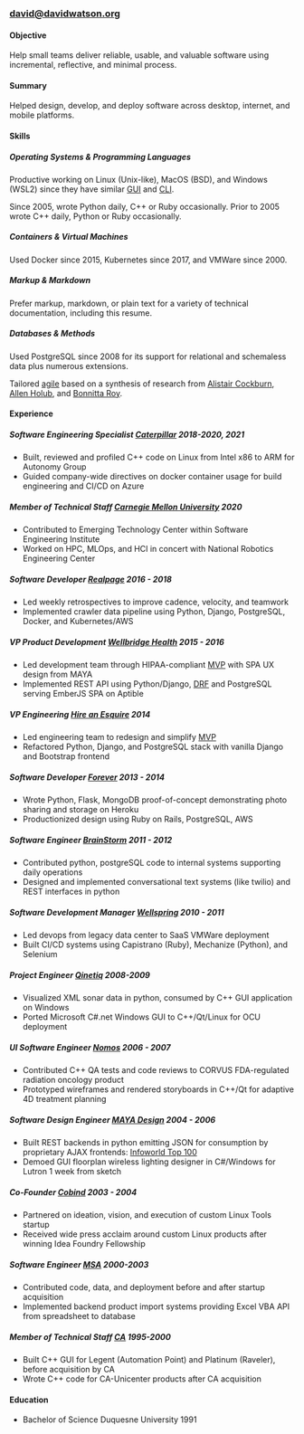 ### [david@davidwatson.org](mailto:david@davidwatson.org) [<i class="fa-solid fa-file-text" style="font-style: normal;"></i>](/resume/index.txt) [<i class="fa-solid fa-print" style="font-style: normal;"></i>](/resume/index.pdf)

#### Objective

Help small teams deliver reliable, usable, and valuable software using incremental, reflective, and minimal process.

#### Summary  

Helped design, develop, and deploy software across desktop, internet, and mobile platforms.

#### Skills

#####   Operating Systems & Programming Languages  

Productive working on Linux (Unix-like), MacOS (BSD), and Windows (WSL2) since they have similar  [GUI](https://en.wikipedia.org/wiki/Tiling_window_manager) and [CLI](https://en.wikipedia.org/wiki/In_the_Beginning..._Was_the_Command_Line#:~:text=Was%20the%20Command%20Line%20is,%2C%20ISBN%20978%2D0380815937).

Since 2005, wrote Python daily, C++ or Ruby occasionally. Prior to 2005 wrote C++ daily, Python or Ruby occasionally.

#####    Containers & Virtual Machines  

Used Docker since 2015, Kubernetes since 2017, and VMWare since 2000. 

#####    Markup & Markdown  

Prefer markup, markdown, or plain text for a variety of technical documentation, including this resume.

#####    Databases & Methods  

Used PostgreSQL since 2008 for its support for relational and schemaless data plus numerous extensions.

Tailored [agile](http://agilemanifesto.org/principles.html) based on a synthesis of research from [Alistair Cockburn](https://www.projectsmart.co.uk/lifecycle-and-methodology/7-properties-of-highly-successful-projects-from-crystal-clear.php), [Allen Holub](https://holub.com/heuristics/), and [Bonnitta Roy](https://medium.com/agile-sensemaking/why-sensemaking-will-save-agile-e1ad99b4805a).

#### Experience

#####    Software Engineering Specialist [Caterpillar](https://www.cat.com/enUS.html) 2018-2020, 2021   
  * Built, reviewed and profiled C++ code on Linux from Intel x86 to ARM for Autonomy Group
  * Guided company-wide directives on docker container usage for build engineering and CI/CD on Azure

#####    Member of Technical Staff    [Carnegie Mellon University](https://www.cmu.edu/)    2020   
  * Contributed to Emerging Technology Center within Software Engineering Institute
  * Worked on HPC, MLOps, and HCI in concert with National Robotics Engineering Center

#####    Software Developer    [Realpage](https://www.realpage.com/)    2016 - 2018   
  * Led weekly retrospectives to improve cadence, velocity, and teamwork
  * Implemented crawler data pipeline using Python, Django, PostgreSQL, Docker, and Kubernetes/AWS

#####    VP Product Development    [Wellbridge Health](http://www.wellbridgehealth.com/)    2015 - 2016   
  * Led development team through HIPAA-compliant [MVP](https://en.wikipedia.org/wiki/Minimum_viable_product) with SPA UX design from MAYA
  * Implemented REST API using Python/Django, [DRF](https://www.django-rest-framework.org/) and PostgreSQL serving EmberJS SPA on Aptible 

<div id="hae"></div>

#####    VP Engineering    [Hire an Esquire](https://hireanesquire.com/)    2014   
  * Led engineering team to redesign and simplify [MVP](https://en.wikipedia.org/wiki/Minimum_viable_product)  
  * Refactored Python, Django, and PostgreSQL stack with vanilla Django and Bootstrap frontend

#####    Software Developer    [Forever](https://www.forever.com/)    2013 - 2014   
  * Wrote Python, Flask, MongoDB proof-of-concept demonstrating photo sharing and storage on Heroku
  * Productionized design using Ruby on Rails, PostgreSQL, AWS

#####    Software Engineer    [BrainStorm](https://www.mindmatrix.net/)    2011 - 2012   
  * Contributed python, postgreSQL code to internal systems supporting daily operations
  * Designed and implemented conversational text systems (like twilio) and REST interfaces in python

#####    Software Development Manager    [Wellspring](https://www.wellspring.com/)    2010 - 2011   
  * Led devops from legacy data center to SaaS VMWare deployment
  * Built CI/CD systems using Capistrano (Ruby), Mechanize (Python), and Selenium

#####    Project Engineer    [Qinetiq](https://www.qinetiq.com/en/)    2008-2009   
  * Visualized XML sonar data in python, consumed by C++ GUI application on Windows 
  * Ported Microsoft C#.net Windows GUI to C++/Qt/Linux for OCU deployment

#####    UI Software Engineer    [Nomos](http://www.nomos.com/)    2006 - 2007   
  * Contributed C++ QA tests and code reviews to CORVUS FDA-regulated radiation oncology product
  * Prototyped wireframes and rendered storyboards in C++/Qt for adaptive 4D treatment planning


#####    Software Design Engineer    [MAYA Design](https://remakelearning.org/organization/maya-design/)    2004 - 2006   
  * Built REST backends in python emitting JSON for consumption by proprietary AJAX frontends: [Infoworld Top 100](https://books.google.com/books?id=oDYEAAAAMBAJ&lpg=PA20&vq=u-form&pg=PA20#v=onepage&q=u-form&f=false)
  * Demoed GUI floorplan wireless lighting designer in C#/Windows for Lutron 1 week from sketch

#####    Co-Founder    [Cobind](https://no.wikipedia.org/wiki/Cobind_Desktop)    2003 - 2004   
  * Partnered on ideation, vision, and execution of custom Linux Tools startup
  * Received wide press acclaim around custom Linux products after winning Idea Foundry Fellowship

#####    Software Engineer    [MSA](https://www.msa.com/)    2000-2003   
  * Contributed code, data, and deployment before and after startup acquisition
  * Implemented backend product import systems providing Excel VBA API from spreadsheet to database 

#####    Member of Technical Staff    [CA](https://www.broadcom.com/company/news/financial-releases/2357930)    1995-2000   
  * Built C++ GUI for Legent (Automation Point) and Platinum (Raveler), before acquisition by CA 
  * Wrote C++ code for CA-Unicenter products after CA acquisition

#### Education

  * Bachelor of Science    Duquesne University    1991
